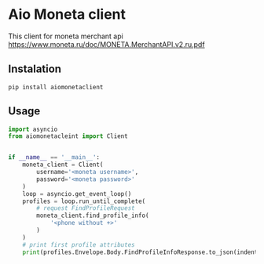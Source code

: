 # Aio Moneta client

This client for moneta merchant api https://www.moneta.ru/doc/MONETA.MerchantAPI.v2.ru.pdf


## Instalation

```shell
pip install aiomonetaclient
```


## Usage

```python
import asyncio
from aiomonetacleint import Client


if __name__ == '__main__':
    moneta_client = Client(
        username='<moneta username>',
        password='<moneta password>'
    )
    loop = asyncio.get_event_loop()
    profiles = loop.run_until_complete(
        # request FindProfileRequest
        moneta_client.find_profile_info(
            '<phone without +>'
        )
    )
    # print first profile attributes
    print(profiles.Envelope.Body.FindProfileInfoResponse.to_json(indent=4))
```